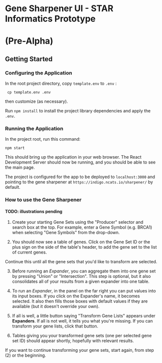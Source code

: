# Gene Sharpener UI - STAR Informatics Prototype 
# (Pre-Alpha)

## Getting Started

### Configuring the Application

In the root project directory, copy  `template.env` to `.env` :
 
     cp template.env .env
 
 then customize (as necessary).
 
 Run ```npm install``` to install the project library dependencies and apply the `.env`.

### Running the Application

In the project root, run this command: 

```npm start``` 

This should bring up the application in your web browser.
The React Development Server should now be running, and you should be able to see the main page.

The project is configured for the app to be deployed to `localhost:3000` 
and pointing to the gene sharpener at `https://indigo.ncats.io/sharpener/` by default.

### How to use the Gene Sharpener

#### TODO: illustrations pending

1. Create your starting Gene Sets using the "Producer" selector and search box at the top. 
For example, enter a Gene Symbol (e.g. BRCA1) when selecting "Gene Symbols" from the drop-down.

2. You should now see a table of genes. Click on the Gene Set ID or the plus sign on the side of the table's header, to add the gene set to the list of current genes. 

Continue this until all the gene sets that you'd like to transform are selected.
    
3. Before running an *Expander*, you can aggregate them into one gene set by pressing "Union" or "Intersection". 
This step is optional, but it also consolidates all of your results from a given expander into one table.

4. To run an *Expander*, in the panel on the far right you can put values into its input boxes. If you click on the Expander's name, it becomes selected. It also then fills those boxes with default values if they are available (but it doesn't override your own).

5. If all is well,  a little button saying "Transform Gene Lists" appears under **Expanders**. If all is not well, it tells you what you're missing. If you can transform your gene lists, click that button.

6. Tables giving you your transformed gene sets (one per selected gene set ID) should appear shortly, hopefully with relevant results.

If you want to continue transforming your gene sets, start again, from step (2) or the beginning.
